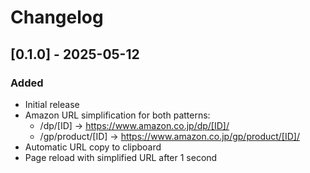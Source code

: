 # Changelog

## [0.1.0] - 2025-05-12

### Added
- Initial release
- Amazon URL simplification for both patterns:
  - /dp/[ID] -> https://www.amazon.co.jp/dp/[ID]/
  - /gp/product/[ID] -> https://www.amazon.co.jp/gp/product/[ID]/
- Automatic URL copy to clipboard
- Page reload with simplified URL after 1 second
